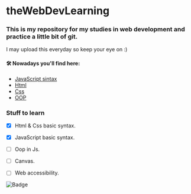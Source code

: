 # theWebDevLearning
### This is my repository for my studies in web development and practice a little bit of git.
I may upload this everyday so keep your eye on :)

 
 #### 🛠 Nowadays you'll find here:
 - [JavaScript sintax](https://developer.mozilla.org/pt-BR/docs/Web/JavaScript)
 - [Html](https://developer.mozilla.org/pt-BR/docs/Web/HTML)
 - [Css](https://www.w3schools.com/css/)
 - [OOP](https://developer.mozilla.org/pt-BR/docs/Aprender/JavaScript/Objetos/Object-oriented_JS)
 
 
 ### Stuff to learn
 - [x] Html & Css basic syntax.
 - [x] JavaScript basic syntax.
 - [ ] Oop in Js.
 - [ ] Canvas.
 - [ ] Web accessibility.
 
 
 
![Badge](https://img.shields.io/badge/License-M.I.T-success)
